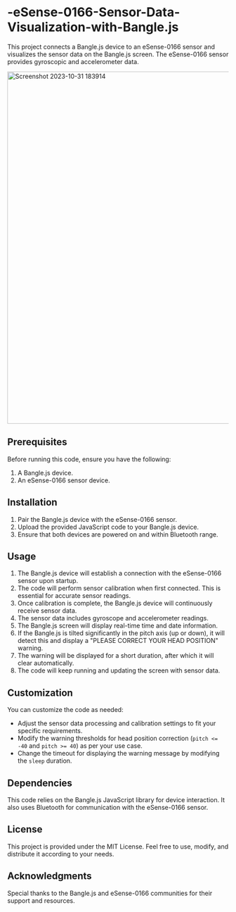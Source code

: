 # -eSense-0166-Sensor-Data-Visualization-with-Bangle.js

This project connects a Bangle.js device to an eSense-0166 sensor and visualizes the sensor data on the Bangle.js screen. The eSense-0166 sensor provides gyroscopic and accelerometer data.

<img width="800" alt="Screenshot 2023-10-31 183914" src="https://github.com/Arslanshanii/-eSense-0166-Sensor-Data-Visualization-with-Bangle.js/assets/107418040/be93aa16-285d-4dfd-b12c-73063938d7bf">

## Prerequisites

Before running this code, ensure you have the following:

1. A Bangle.js device.
2. An eSense-0166 sensor device.

## Installation

1. Pair the Bangle.js device with the eSense-0166 sensor.
2. Upload the provided JavaScript code to your Bangle.js device.
3. Ensure that both devices are powered on and within Bluetooth range.

## Usage

1. The Bangle.js device will establish a connection with the eSense-0166 sensor upon startup.
2. The code will perform sensor calibration when first connected. This is essential for accurate sensor readings.
3. Once calibration is complete, the Bangle.js device will continuously receive sensor data.
4. The sensor data includes gyroscope and accelerometer readings.
5. The Bangle.js screen will display real-time time and date information.
6. If the Bangle.js is tilted significantly in the pitch axis (up or down), it will detect this and display a "PLEASE CORRECT YOUR HEAD POSITION" warning.
7. The warning will be displayed for a short duration, after which it will clear automatically.
8. The code will keep running and updating the screen with sensor data.

## Customization

You can customize the code as needed:

- Adjust the sensor data processing and calibration settings to fit your specific requirements.
- Modify the warning thresholds for head position correction (`pitch <= -40` and `pitch >= 40`) as per your use case.
- Change the timeout for displaying the warning message by modifying the `sleep` duration.

## Dependencies

This code relies on the Bangle.js JavaScript library for device interaction. It also uses Bluetooth for communication with the eSense-0166 sensor.

## License

This project is provided under the MIT License. Feel free to use, modify, and distribute it according to your needs.

## Acknowledgments

Special thanks to the Bangle.js and eSense-0166 communities for their support and resources.

